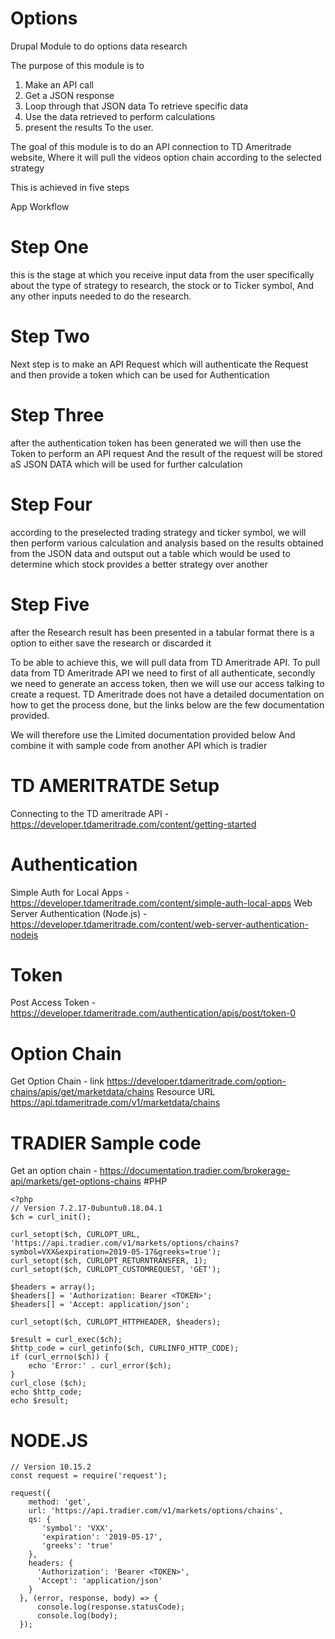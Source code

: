 # Options
Drupal Module to do options data research

The purpose of this module is to 
1. Make an API call
2. Get a JSON response 
3. Loop through that JSON data To retrieve specific data 
4. Use the data retrieved to perform calculations
5. present the results To the user.

The goal of this module is to do an API connection to TD Ameritrade website, Where it will pull the videos option chain according to the selected strategy

This is achieved in five steps

App Workflow 
# Step One
this is the stage at which you receive input data from the user specifically about the type of strategy to research, the stock or to Ticker symbol, And any other inputs needed to do the research.

# Step Two
Next step is to make an API Request which will authenticate the Request and then provide a token which can be used for Authentication

# Step Three
after the authentication token has been generated we will then use the Token to perform an API request And the result of the request will be stored aS JSON DATA which will be used for further calculation

# Step Four
according to the preselected trading strategy and ticker symbol, we will then perform various calculation and analysis based on the results obtained from the JSON data and outsput out a table which would be used to determine which stock provides a better strategy over another

# Step Five
after the Research result has been presented in a tabular format there is a option to either save the research or discarded it

To be able to achieve this, we will pull data from TD Ameritrade API. To pull data from TD Ameritrade API we need to first of all authenticate, secondly we need to generate an access token, then we will use our access talking to create a request.
TD Ameritrade does not have a detailed documentation on how to get the process done, but the links below are the few documentation provided.

We will therefore use the Limited documentation provided below And combine it with sample code from another API which is tradier

# TD AMERITRATDE Setup
Connecting to the TD ameritrade API - https://developer.tdameritrade.com/content/getting-started

# Authentication
Simple Auth for Local Apps - https://developer.tdameritrade.com/content/simple-auth-local-apps
Web Server Authentication (Node.js) - https://developer.tdameritrade.com/content/web-server-authentication-nodejs

# Token
Post Access Token - https://developer.tdameritrade.com/authentication/apis/post/token-0

# Option Chain
Get Option Chain - link https://developer.tdameritrade.com/option-chains/apis/get/marketdata/chains
Resource URL
https://api.tdameritrade.com/v1/marketdata/chains


# TRADIER Sample code
Get an option chain  - https://documentation.tradier.com/brokerage-api/markets/get-options-chains
  #PHP
```
<?php
// Version 7.2.17-0ubuntu0.18.04.1
$ch = curl_init();

curl_setopt($ch, CURLOPT_URL, 'https://api.tradier.com/v1/markets/options/chains?symbol=VXX&expiration=2019-05-17&greeks=true');
curl_setopt($ch, CURLOPT_RETURNTRANSFER, 1);
curl_setopt($ch, CURLOPT_CUSTOMREQUEST, 'GET');

$headers = array();
$headers[] = 'Authorization: Bearer <TOKEN>';
$headers[] = 'Accept: application/json';

curl_setopt($ch, CURLOPT_HTTPHEADER, $headers);

$result = curl_exec($ch);
$http_code = curl_getinfo($ch, CURLINFO_HTTP_CODE);
if (curl_errno($ch)) {
    echo 'Error:' . curl_error($ch);
}
curl_close ($ch);
echo $http_code;
echo $result;
```

# NODE.JS
```
// Version 10.15.2    
const request = require('request');

request({
    method: 'get',
    url: 'https://api.tradier.com/v1/markets/options/chains',
    qs: {
       'symbol': 'VXX',
       'expiration': '2019-05-17',
       'greeks': 'true'
    },
    headers: {
      'Authorization': 'Bearer <TOKEN>',
      'Accept': 'application/json'
    }
  }, (error, response, body) => {
      console.log(response.statusCode);
      console.log(body);
  });
  ```




